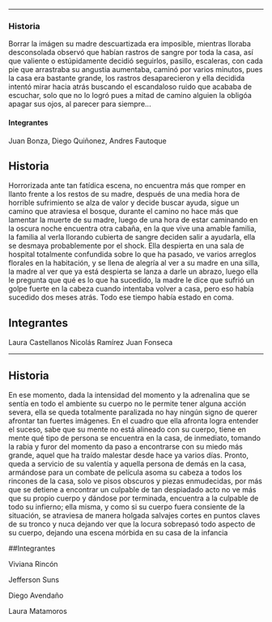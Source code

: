 
*******************************************************
### Historia
Borrar la imágen su madre descuartizada era imposible, mientras lloraba desconsolada observó que habían rastros de sangre por toda la casa, así que valiente o estúpidamente decidió seguirlos, pasillo, escaleras, con cada pie que arrastraba su angustia aumentaba, caminó por varios minutos, pues la casa era bastante grande, los rastros desaparecieron y ella decidida intentó mirar hacia atrás buscando el escandaloso ruido que acababa de escuchar, solo que no lo logró pues a mitad de camino alguien la obligóa apagar sus ojos, al parecer para siempre...
#### Integrantes
Juan Bonza, Diego Quiñonez, Andres Fautoque
## Historia
Horrorizada ante tan fatídica escena, no encuentra más que romper en llanto frente a los restos de su madre, después de una media hora de horrible sufrimiento se alza de valor y decide buscar ayuda, sigue un camino que atraviesa el bosque, durante el camino no hace más que lamentar la muerte de su madre, luego de una hora de estar caminando en la oscura noche encuentra otra cabaña, en la que vive una amable familia, la familia al verla llorando cubierta de sangre deciden salir a ayudarla, ella se desmaya probablemente por el shock.
Ella despierta en una sala de hospital totalmente confundida sobre lo que ha pasado, ve varios arreglos florales en la habitación, y se llena de alegría al ver a su madre en una silla, la madre al ver que ya está despierta se lanza a darle un abrazo, luego ella le pregunta que qué es lo que ha sucedido, la madre le dice que sufrió un golpe fuerte en la cabeza cuando intentaba volver a casa, pero eso había sucedido dos meses atrás. Todo ese tiempo había estado en coma.
## Integrantes
Laura Castellanos
Nicolás Ramírez 
Juan Fonseca 

*************************************************************************
## Historia

En ese momento, dada la intensidad del momento y la adrenalina que se sentía en todo el ambiente su cuerpo no le permite tener alguna acción severa, ella se queda totalmente paralizada no hay ningún signo de querer afrontar tan fuertes imágenes. En el cuadro que ella afronta logra entender el suceso, sabe que su mente no está alineado con su cuerpo, tiene en mente qué tipo de persona se encuentra en la casa, de inmediato, tomando la rabia y furor del momento da paso a encontrarse con su miedo más grande, aquel que ha traído malestar desde hace ya varios días. Pronto, queda a servicio de su valentía y aquella persona de demás en la casa, armándose para un combate de película asoma su cabeza a todos los rincones de la casa, solo ve pisos obscuros y piezas enmudecidas, por más que se detiene a encontrar un culpable de tan despiadado acto no ve más que su propio cuerpo y dándose por terminada, encuentra a la culpable de todo su infierno; ella misma, y como si su cuerpo fuera consiente de la situación, se atraviesa de manera holgada salvajes cortes en puntos claves de su tronco y nuca dejando ver que la locura sobrepasó todo aspecto de su cuerpo, dejando una escena mórbida en su casa de la infancia

##Integrantes

Viviana Rincón

Jefferson Suns

Diego Avendaño

Laura Matamoros




